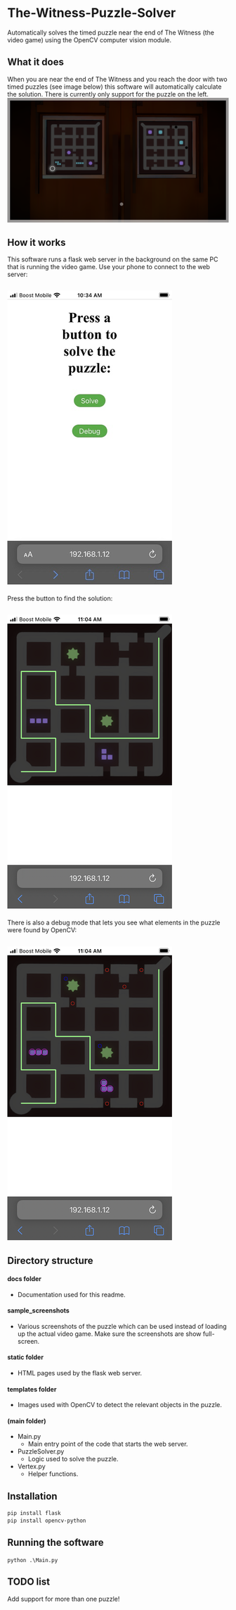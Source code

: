 # The-Witness-Puzzle-Solver
Automatically solves the timed puzzle near the end of The Witness (the video game) using the OpenCV computer vision module.

## What it does
When you are near the end of The Witness and you reach the door with two timed puzzles (see image below) this software will automatically calculate the solution. There is currently only support for the puzzle on the left.
![The Witness](sample_screenshots/12.png)

## How it works
This software runs a flask web server in the background on the same PC that is running the video game. Use your phone to connect to the web server:

![index](docs/index.png)
---
Press the button to find the solution:

![solution](docs/result.png)
---
There is also a debug mode that lets you see what elements in the puzzle were found by OpenCV:

![debug](docs/debug.png)
---

## Directory structure
#### docs folder
* Documentation used for this readme.
#### sample_screenshots
* Various screenshots of the puzzle which can be used instead of loading up the actual video game. Make sure the screenshots are show full-screen.
#### static folder
* HTML pages used by the flask web server.
#### templates folder
* Images used with OpenCV to detect the relevant objects in the puzzle.
#### (main folder)
 * Main.py
     * Main entry point of the code that starts the web server.
 * PuzzleSolver.py
     * Logic used to solve the puzzle.
 * Vertex.py
     * Helper functions.

## Installation
```bash
pip install flask
pip install opencv-python
```

## Running the software
`python .\Main.py`

## TODO list
Add support for more than one puzzle!
